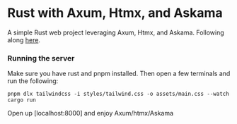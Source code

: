 # Rust with Axum, Htmx, and Askama

A simple Rust web project leveraging Axum, Htmx, and Askama. Following along [here](https://joeymckenzie.tech/blog/templates-with-rust-axum-htmx-askama/).

### Running the server

Make sure you have rust and pnpm installed. Then open a few terminals and run the following:

```
pnpm dlx tailwindcss -i styles/tailwind.css -o assets/main.css --watch
cargo run
```

Open up [localhost:8000] and enjoy Axum/htmx/Askama
